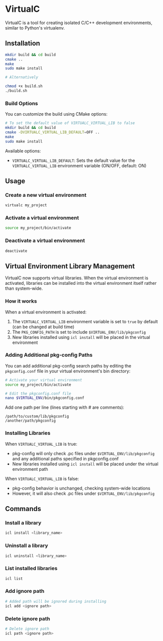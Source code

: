 # VirtualC

VirtualC is a tool for creating isolated C/C++ development environments, similar to Python's virtualenv.

## Installation

```bash
mkdir build && cd build
cmake ..
make
sudo make install

# Alternatively

chmod +x build.sh
./build.sh
```

### Build Options

You can customize the build using CMake options:

```bash
# To set the default value of VIRTUALC_VIRTUAL_LIB to false
mkdir build && cd build
cmake -DVIRTUALC_VIRTUAL_LIB_DEFAULT=OFF ..
make
sudo make install
```

Available options:
- `VIRTUALC_VIRTUAL_LIB_DEFAULT`: Sets the default value for the `VIRTUALC_VIRTUAL_LIB` environment variable (ON/OFF, default: ON)

## Usage

### Create a new virtual environment

```bash
virtualc my_project
```

### Activate a virtual environment

```bash
source my_project/bin/activate
```

### Deactivate a virtual environment

```bash
deactivate
```

## Virtual Environment Library Management

VirtualC now supports virtual libraries. When the virtual environment is activated, libraries can be installed into the virtual environment itself rather than system-wide.

### How it works

When a virtual environment is activated:

1. The `VIRTUALC_VIRTUAL_LIB` environment variable is set to `true` by default (can be changed at build time)
2. The `PKG_CONFIG_PATH` is set to include `$VIRTUAL_ENV/lib/pkgconfig`
3. New libraries installed using `icl install` will be placed in the virtual environment

### Adding Additional pkg-config Paths

You can add additional pkg-config search paths by editing the `pkgconfig.conf` file in your virtual environment's bin directory:

```bash
# Activate your virtual environment
source my_project/bin/activate

# Edit the pkgconfig.conf file
nano $VIRTUAL_ENV/bin/pkgconfig.conf
```

Add one path per line (lines starting with # are comments):

```
/path/to/custom/lib/pkgconfig
/another/path/pkgconfig
```

### Installing Libraries

When `VIRTUALC_VIRTUAL_LIB` is true:
- pkg-config will only check .pc files under `$VIRTUAL_ENV/lib/pkgconfig` and any additional paths specified in pkgconfig.conf
- New libraries installed using `icl install` will be placed under the virtual environment path

When `VIRTUALC_VIRTUAL_LIB` is false:
- pkg-config behavior is unchanged, checking system-wide locations
- However, it will also check .pc files under `$VIRTUAL_ENV/lib/pkgconfig`

## Commands

### Install a library

```bash
icl install <library_name>
```

### Uninstall a library

```bash
icl uninstall <library_name>
```

### List installed libraries

```bash
icl list
``` 

### Add ignore path

```bash
# Added path will be ignored during installing
icl add <ignore path>
``` 

### Delete ignore path

```bash
# Delete ignore path
icl path <ignore path>
``` 